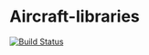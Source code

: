 # Aircraft-libraries
[![Build Status](https://travis-ci.org/keyskull/Aircraft-libraries.svg?branch=master)](https://travis-ci.org/keyskull/Aircraft-libraries)